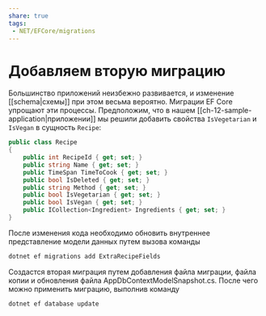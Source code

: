 ```yaml
---
share: true
tags:
 - NET/EFCore/migrations
---
```

# Добавляем вторую миграцию
Большинство приложений неизбежно развивается, и изменение [[schema|схемы]] при этом весьма вероятно. Миграции EF Core упрощают эти процессы.
Предположим, что в нашем [[ch-12-sample-application|приложении]] мы решили добавить свойства `IsVegetarian` и `IsVegan` в сущность `Recipe`:
```csharp
public class Recipe
{
	public int RecipeId { get; set; }
	public string Name { get; set; }
	public TimeSpan TimeToCook { get; set; }
	public bool IsDeleted { get; set; }
	public string Method { get; set; }
	public bool IsVegetarian { get; set; }
	public bool IsVegan { get; set; }
	public ICollection<Ingredient> Ingredients { get; set; }
}
```
После изменения кода необходимо обновить внутреннее представление модели данных путем вызова команды
```bash
dotnet ef migrations add ExtraRecipeFields
```
Создастся вторая миграция путем добавления файла миграции, файла копии и обновления файла AppDbContextModelSnapshot.cs.
После чего можно применить миграцию, выполнив команду
```bash
dotnet ef database update
```
